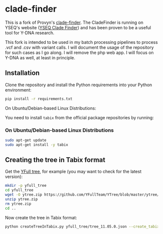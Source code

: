 # clade-finder

This is a fork of Provyn's [clade-finder](https://github.com/hprovyn/clade-finder). The CladeFinder is running on YSEQ's website ([YSEQ Clade Finder](https://cladefinder.yseq.net/)) and has been proven to be a useful tool for Y-DNA research.

This fork is intended to be used in my batch processing pipelines to process .vcf and .csv with variant calls. I will document the usage of the repository for such cases as I go along. I will remove the php web app. I will focus on Y-DNA as well, at least in principle.

## Installation

Clone the repository and install the Python requirements into your Python environment:

```bash
pip install -r requirements.txt
```

On Ubuntu/Debian-based Linux Distributions:

You need to install `tabix` from the official package repositories by running:

### On Ubuntu/Debian-based Linux Distributions

```bash
sudo apt-get update
sudo apt-get install -y tabix
```

## Creating the tree in Tabix format

Get the [YFull tree](https://github.com/YFullTeam/YTree), for example (you may want to check for the latest version):

```bash
mkdir -p yfull_tree
cd yfull_tree
wget -O ytree.zip https://github.com/YFullTeam/YTree/blob/master/ytree/tree_11.05.0.zip?raw=true
unzip ytree.zip
rm ytree.zip
cd ..
```

Now create the tree in Tabix format:

```bash
python createTreeInTabix.py yfull_tree/tree_11.05.0.json --create_tabix_files
```
